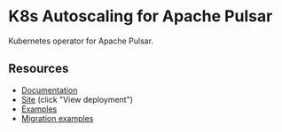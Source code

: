 # K8s Autoscaling for Apache Pulsar

Kubernetes operator for Apache Pulsar.

## Resources
- [Documentation](docs/README.md)
- [Site](https://github.com/riptano/kaap/deployments/activity_log?environment=github-pages) (click "View deployment")
- [Examples](helm/examples/)
- [Migration examples](migration-examples/)